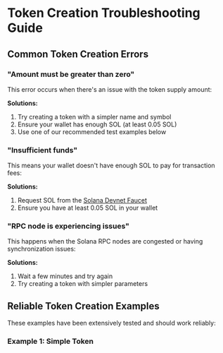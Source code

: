 # Token Creation Troubleshooting Guide

## Common Token Creation Errors

### "Amount must be greater than zero"

This error occurs when there's an issue with the token supply amount:

**Solutions:**
1. Try creating a token with a simpler name and symbol
2. Ensure your wallet has enough SOL (at least 0.05 SOL)
3. Use one of our recommended test examples below

### "Insufficient funds" 

This means your wallet doesn't have enough SOL to pay for transaction fees:

**Solutions:**
1. Request SOL from the [Solana Devnet Faucet](https://faucet.solana.com)
2. Ensure you have at least 0.05 SOL in your wallet

### "RPC node is experiencing issues"

This happens when the Solana RPC nodes are congested or having synchronization issues:

**Solutions:**
1. Wait a few minutes and try again
2. Try creating a token with simpler parameters

## Reliable Token Creation Examples

These examples have been extensively tested and should work reliably:

### Example 1: Simple Token
